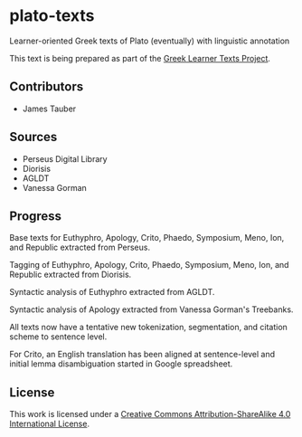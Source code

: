 # plato-texts

Learner-oriented Greek texts of Plato (eventually) with linguistic annotation

This text is being prepared as part of the [Greek Learner Texts Project](https://greek-learner-texts.org/).

## Contributors

* James Tauber

## Sources

* Perseus Digital Library
* Diorisis
* AGLDT
* Vanessa Gorman

## Progress

Base texts for Euthyphro, Apology, Crito, Phaedo, Symposium, Meno, Ion, and Republic extracted from Perseus.

Tagging of Euthyphro, Apology, Crito, Phaedo, Symposium, Meno, Ion, and Republic extracted from Diorisis.

Syntactic analysis of Euthyphro extracted from AGLDT.

Syntactic analysis of Apology extracted from Vanessa Gorman's Treebanks.

All texts now have a tentative new tokenization, segmentation, and citation scheme to sentence level.

For Crito, an English translation has been aligned at sentence-level and initial lemma disambiguation started in Google spreadsheet.

## License

This work is licensed under a [Creative Commons Attribution-ShareAlike 4.0 International License](http://creativecommons.org/licenses/by-sa/4.0/).
